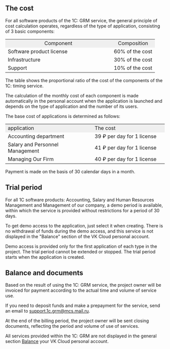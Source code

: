 ## The cost

For all software products of the 1C: GRM service, the general principle of cost calculation operates, regardless of the type of application, consisting of 3 basic components:

<table style="width: 99%; margin-right: calc(1%);"><tbody><tr><td style="width: 70.9434%; text-align: center; background-color: rgb(239, 239, 239);">Component</td><td style="width: 29.0566%; text-align: center; background-color: rgb(239, 239, 239);">Composition</td></tr><tr><td style="width: 70.9434%;">Software product license</td><td style="width: 29.0566%; text-align: center;">60% of the cost</td></tr><tr><td style="width: 70.9434%;">Infrastructure</td><td style="width: 29.0566%; text-align: center;">30% of the cost</td></tr><tr><td style="width: 70.9434%;">Support</td><td style="width: 29.0566%; text-align: center;">10% of the cost</td></tr></tbody></table>

The table shows the proportional ratio of the cost of the components of the 1C: timing service.

The calculation of the monthly cost of each component is made automatically in the personal account when the application is launched and depends on the type of application and the number of its users.

The base cost of applications is determined as follows:

<table border="0" cellpadding="0" cellspacing="0" width="435"><tbody><tr><td height="19" style="background-color: rgb(239, 239, 239);" width="54.48275862068966%">application</td><td style="background-color: rgb(239, 239, 239);" width="45.51724137931034%">The cost</td></tr><tr><td height="19">Accounting department</td><td>39 ₽ per day for 1 license</td></tr><tr><td height="19">Salary and Personnel Management</td><td>41 ₽ per day for 1 license</td></tr><tr><td height="19">Managing Our Firm</td><td>40 ₽ per day for 1 license</td></tr></tbody></table>

<info>

Payment is made on the basis of 30 calendar days in a month.

</info>

## Trial period

For all 1C software products: Accounting, Salary and Human Resources Management and Management of our company, a demo period is available, within which the service is provided without restrictions for a period of 30 days.

To get demo access to the application, just select it when creating. There is no withdrawal of funds during the demo access, and this service is not displayed in the "Balance" section of the VK Cloud personal account.

<warn>

Demo access is provided only for the first application of each type in the project. The trial period cannot be extended or stopped. The trial period starts when the application is created.

</warn>

## Balance and documents

Based on the result of using the 1C: GRM service, the project owner will be invoiced for payment according to the actual time and volume of service use.

If you need to deposit funds and make a prepayment for the service, send an email to [support.1c.grm@mcs.mail.ru](mailto:support.1c.grm@mcs.mail.ru).

At the end of the billing period, the project owner will be sent closing documents, reflecting the period and volume of use of services.

All services provided within the 1C: GRM are not displayed in the general section [Balance](https://msk.cloud.vk.com/app/services/billing) your VK Cloud personal account.
